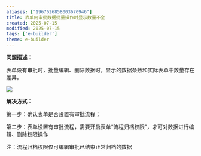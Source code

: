 ```yaml
---
aliases: ["1967626858003670946"]
title: 表单内审批数据批量操作时显示数量不全
created: 2025-07-15
modified: 2025-07-15
tags: ['e-builder']
theme: e-builder
---
```


**问题描述：**

表单设有审批时，批量编辑、删除数据时，显示的数据条数和实际表单中数量存在差异。

![](https://myhelpdoc.oss-cn-heyuan.aliyuncs.com/mdimages/77fbb3a4d633725611e9e895ffd8b2f3.jpg)

**解决方式：**

第一步：确认表单是否设置有审批流程；

第二步：表单设置有审批流程，需要开启表单“流程归档权限”，才可对数据进行编辑、删除权限操作

注：流程归档权限仅可编辑审批已结束正常归档的数据

